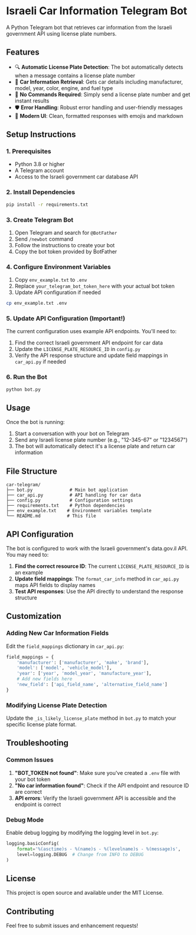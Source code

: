 # Israeli Car Information Telegram Bot

A Python Telegram bot that retrieves car information from the Israeli government API using license plate numbers.

## Features

- 🔍 **Automatic License Plate Detection**: The bot automatically detects when a message contains a license plate number
- 🚗 **Car Information Retrieval**: Gets car details including manufacturer, model, year, color, engine, and fuel type
- 💬 **No Commands Required**: Simply send a license plate number and get instant results
- 🛡️ **Error Handling**: Robust error handling and user-friendly messages
- 📱 **Modern UI**: Clean, formatted responses with emojis and markdown

## Setup Instructions

### 1. Prerequisites

- Python 3.8 or higher
- A Telegram account
- Access to the Israeli government car database API

### 2. Install Dependencies

```bash
pip install -r requirements.txt
```

### 3. Create Telegram Bot

1. Open Telegram and search for `@BotFather`
2. Send `/newbot` command
3. Follow the instructions to create your bot
4. Copy the bot token provided by BotFather

### 4. Configure Environment Variables

1. Copy `env_example.txt` to `.env`
2. Replace `your_telegram_bot_token_here` with your actual bot token
3. Update API configuration if needed

```bash
cp env_example.txt .env
```

### 5. Update API Configuration (Important!)

The current configuration uses example API endpoints. You'll need to:

1. Find the correct Israeli government API endpoint for car data
2. Update the `LICENSE_PLATE_RESOURCE_ID` in `config.py`
3. Verify the API response structure and update field mappings in `car_api.py` if needed

### 6. Run the Bot

```bash
python bot.py
```

## Usage

Once the bot is running:

1. Start a conversation with your bot on Telegram
2. Send any Israeli license plate number (e.g., "12-345-67" or "1234567")
3. The bot will automatically detect it's a license plate and return car information

## File Structure

```
car-telegram/
├── bot.py              # Main bot application
├── car_api.py          # API handling for car data
├── config.py           # Configuration settings
├── requirements.txt    # Python dependencies
├── env_example.txt    # Environment variables template
└── README.md          # This file
```

## API Configuration

The bot is configured to work with the Israeli government's data.gov.il API. You may need to:

1. **Find the correct resource ID**: The current `LICENSE_PLATE_RESOURCE_ID` is an example
2. **Update field mappings**: The `format_car_info` method in `car_api.py` maps API fields to display names
3. **Test API responses**: Use the API directly to understand the response structure

## Customization

### Adding New Car Information Fields

Edit the `field_mappings` dictionary in `car_api.py`:

```python
field_mappings = {
    'manufacturer': ['manufacturer', 'make', 'brand'],
    'model': ['model', 'vehicle_model'],
    'year': ['year', 'model_year', 'manufacture_year'],
    # Add new fields here
    'new_field': ['api_field_name', 'alternative_field_name']
}
```

### Modifying License Plate Detection

Update the `_is_likely_license_plate` method in `bot.py` to match your specific license plate format.

## Troubleshooting

### Common Issues

1. **"BOT_TOKEN not found"**: Make sure you've created a `.env` file with your bot token
2. **"No car information found"**: Check if the API endpoint and resource ID are correct
3. **API errors**: Verify the Israeli government API is accessible and the endpoint is correct

### Debug Mode

Enable debug logging by modifying the logging level in `bot.py`:

```python
logging.basicConfig(
    format='%(asctime)s - %(name)s - %(levelname)s - %(message)s',
    level=logging.DEBUG  # Change from INFO to DEBUG
)
```

## License

This project is open source and available under the MIT License.

## Contributing

Feel free to submit issues and enhancement requests! 